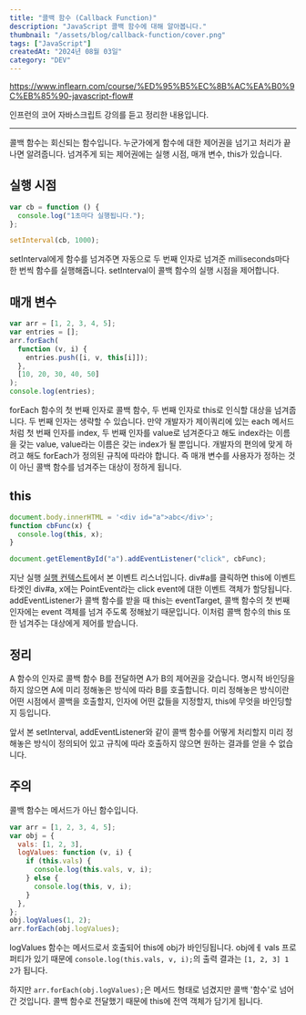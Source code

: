 ```yaml
---
title: "콜백 함수 (Callback Function)"
description: "JavaScript 콜백 함수에 대해 알아봅니다."
thumbnail: "/assets/blog/callback-function/cover.png"
tags: ["JavaScript"]
createdAt: "2024년 08월 03일"
category: "DEV"
---
```


https://www.inflearn.com/course/%ED%95%B5%EC%8B%AC%EA%B0%9C%EB%85%90-javascript-flow#

인프런의 코어 자바스크립트 강의를 듣고 정리한 내용입니다.

---

콜백 함수는 회신되는 함수입니다.
누군가에게 함수에 대한 제어권을 넘기고 처리가 끝나면 알려줍니다.
넘겨주게 되는 제어권에는 실행 시점, 매개 변수, this가 있습니다.

## 실행 시점

```js
var cb = function () {
  console.log("1초마다 실행됩니다.");
};

setInterval(cb, 1000);
```

setInterval에게 함수를 넘겨주면 자동으로 두 번째 인자로 넘겨준 milliseconds마다 한 번씩 함수를 실행해줍니다.
setInterval이 콜백 함수의 실행 시점을 제어합니다.

## 매개 변수

```js
var arr = [1, 2, 3, 4, 5];
var entries = [];
arr.forEach(
  function (v, i) {
    entries.push([i, v, this[i]]);
  },
  [10, 20, 30, 40, 50]
);
console.log(entries);
```

forEach 함수의 첫 번째 인자로 콜백 함수, 두 번째 인자로 this로 인식할 대상을 넘겨줍니다.
두 번째 인자는 생략할 수 있습니다.
만약 개발자가 제이쿼리에 있는 each 메서드처럼 첫 번째 인자를 index, 두 번째 인자를 value로 넘겨준다고 해도 index라는 이름을 갖는 value, value라는 이름은 갖는 index가 될 뿐입니다.
개발자의 편의에 맞게 하려고 해도 forEach가 정의된 규칙에 따라야 합니다.
즉 매개 변수를 사용자가 정하는 것이 아닌 콜백 함수를 넘겨주는 대상이 정하게 됩니다.

## this

```js
document.body.innerHTML = '<div id="a">abc</div>';
function cbFunc(x) {
  console.log(this, x);
}

document.getElementById("a").addEventListener("click", cbFunc);
```

지난 실행 [실행 컨텍스트](https://tazoal.vercel.app/posts/execution-context)에서 본 이벤트 리스너입니다.
div#a를 클릭하면 this에 이벤트 타겟인 div#a, x에는 PointEvent라는 click event에 대한 이벤트 객체가 할당됩니다.
addEventListener가 콜백 함수를 받을 때 this는 eventTarget, 콜백 함수의 첫 번째 인자에는 event 객체를 넘겨 주도록 정해놨기 때문입니다.
이처럼 콜백 함수의 this 또한 넘겨주는 대상에게 제어를 받습니다.

## 정리

A 함수의 인자로 콜백 함수 B를 전달하면 A가 B의 제어권을 갖습니다.
명시적 바인딩을 하지 않으면 A에 미리 정해놓은 방식에 따라 B를 호출합니다.
미리 정해놓은 방식이란 어떤 시점에서 콜백을 호출할지, 인자에 어떤 값들을 지정할지, this에 무엇을 바인딩할지 등입니다.

앞서 본 setInterval, addEventListener와 같이 콜백 함수를 어떻게 처리할지 미리 정해놓은 방식이 정의되어 있고 규칙에 따라 호출하지 않으면 원하는 결과를 얻을 수 없습니다.

## 주의

콜백 함수는 메서드가 아닌 함수입니다.

```js
var arr = [1, 2, 3, 4, 5];
var obj = {
  vals: [1, 2, 3],
  logValues: function (v, i) {
    if (this.vals) {
      console.log(this.vals, v, i);
    } else {
      console.log(this, v, i);
    }
  },
};
obj.logValues(1, 2);
arr.forEach(obj.logValues);
```

logValues 함수는 메서드로서 호출되어 this에 obj가 바인딩됩니다.
obj에ㅔ vals 프로퍼티가 있기 때문에 `console.log(this.vals, v, i);`의 출력 결과는 `[1, 2, 3] 1 2`가 됩니다.

하지만 `arr.forEach(obj.logValues);`은 메서드 형태로 넘겼지만 콜백 '함수'로 넘어간 것입니다.
콜백 함수로 전달했기 때문에 this에 전역 객체가 담기게 됩니다.
